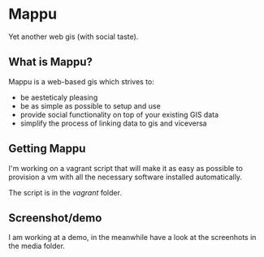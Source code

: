 Mappu
=====

Yet another web gis (with social taste).

What is Mappu?
--------------

Mappu is a web-based gis which strives to:

- be aesteticaly pleasing
- be as simple as possible to setup and use
- provide social functionality on top of your existing GIS data
- simplify the process of linking data to gis and viceversa

Getting Mappu
-------------

I'm working on a vagrant script that will make it as easy as
possible to provision a vm with all the necessary software
installed automatically.

The script is in the *vagrant* folder.

Screenshot/demo
---------------

I am working at a demo, in the meanwhile have a look at the
screenhots in the media folder.

